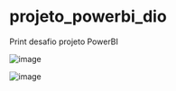 # projeto_powerbi_dio

Print desafio projeto PowerBI

![image](https://github.com/leandrosfreitas/projeto_powerbi/assets/66499763/2ee7d8b9-0e84-42e5-8397-ce017814f3ce)

![image](https://github.com/leandrosfreitas/projeto_powerbi/assets/66499763/754229ee-a6d7-42f4-ac02-52ce8565f13d)

